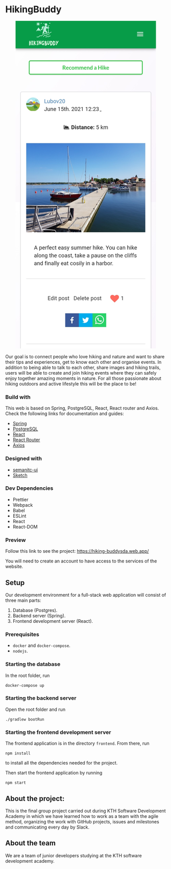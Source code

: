# HikingBuddy


<p align="center">
  <img src="frontend/src/assets/readme/Feed.jpg"  alt="Feed view"/>
</p>

Our goal is to connect people who love hiking and nature and want to share their tips and experiences, get to know each other and organise events. In addition to being able to talk to each other, share images and hiking trails, users will be able to create and join hiking events where they can safely enjoy together amazing moments in nature. For all those passionate about hiking outdoors and active lifestyle this will be the place to be!

### Build with

This web is based on Spring, PostgreSQL, React, React router and Axios. Check the following links for documentation and guides:

- [Spring](https://spring.io/projects/spring-boot)
- [PostgreSQL](https://www.postgresql.org)
- [React](https://reactjs.org)
- [React Router](https://reacttraining.com/react-router/web/guides/quick-start)
- [Axios](https://github.com/axios/axios)

### Designed with 

- [semanitc-ui](https://react.semantic-ui.com/)
- [Sketch](https://www.sketch.com/)

### Dev Dependencies

  - Prettier
  - Webpack
  - Babel
  - ESLint
  - React
  - React-DOM

### Preview

Follow this link to see the project: https://hiking-buddysda.web.app/

You will need to create an account to have access to the services of the website.

## Setup
Our development environment for a full-stack web application will consist of three main parts:

1. Database (Postgres).
2. Backend server (Spring).
3. Frontend development server (React).

### Prerequisites
- `docker` and `docker-compose`.
- `nodejs`.

### Starting the database
In the root folder, run
```
docker-compose up
```

### Starting the backend server
Open the root folder and run
```
./gradlew bootRun
```

### Starting the frontend development server
The frontend application is in the directory `frontend`. From there, run 
```
npm install
```
to install all the dependencies needed for the project.

Then start the frontend application by running
```
npm start
```

## About the project:  

This is the final group project carried out during KTH Software Development Academy in which we have learned how to work as a team with the agile method, organizing the work with GitHub projects, issues and milestones and communicating every day by Slack.

## About the team

We are a team of junior developers studying at the KTH software development academy. 
